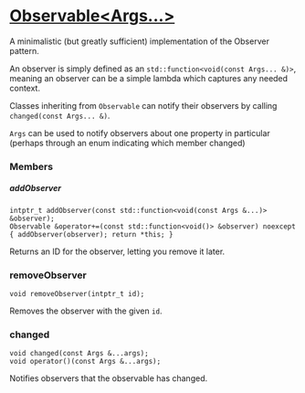# [Observable<Args...>](Observable.hpp)

A minimalistic (but greatly sufficient) implementation of the Observer pattern.

An observer is simply defined as an `std::function<void(const Args... &)>`, meaning an observer can be a simple lambda which captures any needed context.

Classes inheriting from `Observable` can notify their observers by calling `changed(const Args... &)`.

`Args` can be used to notify observers about one property in particular (perhaps through an enum indicating which member changed)

### Members

##### addObserver
```
intptr_t addObserver(const std::function<void(const Args &...)> &observer);
Observable &operator+=(const std::function<void()> &observer) noexcept { addObserver(observer); return *this; }
```
Returns an ID for the observer, letting you remove it later.

### removeObserver
```
void removeObserver(intptr_t id);
```
Removes the observer with the given `id`.

### changed
```
void changed(const Args &...args);
void operator()(const Args &...args);
```
Notifies observers that the observable has changed.

